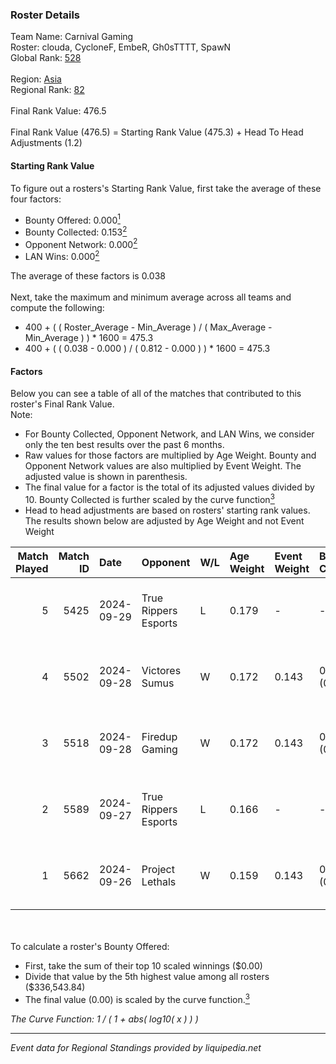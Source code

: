 ### Roster Details<br />
Team Name: Carnival Gaming<br />
Roster: clouda, CycloneF, EmbeR, Gh0sTTTT, SpawN<br />
Global Rank: [528](../../standings_global_2025_03_01.md)<br />
<br />
Region: [Asia]( ../../standings_asia_2025_03_01.md)<br />
Regional Rank: [82]( ../../standings_asia_2025_03_01.md)<br />
<br />
Final Rank Value:  476.5<br />
<br />
Final Rank Value (476.5) = Starting Rank Value (475.3) + Head To Head Adjustments (1.2)<br />

#### Starting Rank Value<br />
To figure out a rosters's Starting Rank Value, first take the average of these four factors:<br />
- Bounty Offered: 0.000[<sup>1</sup>](#table2)
- Bounty Collected: 0.153[<sup>2</sup>](#table1)
- Opponent Network: 0.000[<sup>2</sup>](#table1)
- LAN Wins: 0.000[<sup>2</sup>](#table1)

The average of these factors is 0.038<br />
<br />
Next, take the maximum and minimum average across all teams and compute the following:<br />
- 400 + ( ( Roster_Average - Min_Average ) / ( Max_Average - Min_Average ) ) * 1600 = 475.3
- 400 + ( ( 0.038 - 0.000 ) / ( 0.812 - 0.000 ) ) * 1600 = 475.3


#### Factors<br />
Below you can see a table of all of the matches that contributed to this roster's Final Rank Value.<br />
Note:<br />

- For Bounty Collected, Opponent Network, and LAN Wins, we consider only the ten best results over the past 6 months.
- Raw values for those factors are multiplied by Age Weight. Bounty and Opponent Network values are also multiplied by Event Weight. The adjusted value is shown in parenthesis.
- The final value for a factor is the total of its adjusted values divided by 10. Bounty Collected is further scaled by the curve function[<sup>3</sup>](#curveFunction)
- Head to head adjustments are based on rosters' starting rank values. The results shown below are adjusted by Age Weight and not Event Weight
<span id="table1"></span><br />


| Match Played | Match ID | Date       | Opponent             | W/L | Age Weight | Event Weight | Bounty Collected | Opponent Network | LAN Wins  | H2H Adj. | Roster                                   |
| -: | -: | :- | :- | :- | :- | :- | :- | :- | :- | -: | :- |
|            5 |     5425 | 2024-09-29 | True Rippers Esports | L   | 0.179      | -            | -                | -                | -         |    -3.40 | clouda, CycloneF, EmbeR, Gh0sTTTT, SpawN |
|            4 |     5502 | 2024-09-28 | Victores Sumus       | W   | 0.172      | 0.143        | 0.001 (0.000)    | 0.122 (0.003)    | 0 (0.000) |     3.64 | clouda, CycloneF, EmbeR, Gh0sTTTT, SpawN |
|            3 |     5518 | 2024-09-28 | Firedup Gaming       | W   | 0.172      | 0.143        | 0.000 (0.000)    | 0.008 (0.000)    | 0 (0.000) |     2.16 | clouda, CycloneF, EmbeR, Gh0sTTTT, SpawN |
|            2 |     5589 | 2024-09-27 | True Rippers Esports | L   | 0.166      | -            | -                | -                | -         |    -3.15 | clouda, CycloneF, EmbeR, Gh0sTTTT, SpawN |
|            1 |     5662 | 2024-09-26 | Project Lethals      | W   | 0.159      | 0.143        | 0.000 (0.000)    | 0.000 (0.000)    | 0 (0.000) |     1.98 | clouda, CycloneF, EmbeR, Gh0sTTTT, SpawN |

<br />
<span id="table2"></span><br />
To calculate a roster's Bounty Offered:<br />

- First, take the sum of their top 10 scaled winnings ($0.00)
- Divide that value by the 5th highest value among all rosters ($336,543.84)
- The final value (0.00) is scaled by the curve function.[<sup>3</sup>](#curveFunction)

<span id="curveFunction"></span>_The Curve Function: 1 / ( 1 + abs( log10( x ) ) )_<br />

---
_Event data for Regional Standings provided by liquipedia.net_<br />
